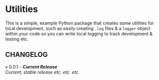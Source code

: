 # Utilities

This is a simple, example Python package that creates some utilities for local development, such as easily creating `.log` files & a `logger` object within your code so you can write local logging to track development & testing etc.

## CHANGELOG

v 0.0.1 - ***Current Release***<br>
*Current, stable release etc. etc. etc.*

